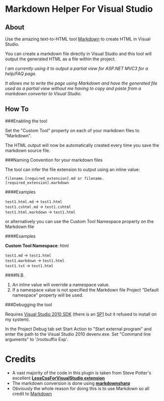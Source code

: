 Markdown Helper For Visual Studio
=================================

About
------

Use the amazing text-to-HTML tool [Markdown](http://daringfireball.net/projects/markdown) to create HTML in Visual Studio.

You can create a markdown file directly in Visual Studio and this tool will output the generated HTML as a file within the project.  

*I am currently using it to output a partial view for ASP.NET MVC3 for a help/FAQ page.*

*It allows me to write the page using Markdown and have the generated file used as a partial view without me having to copy and paste from a markdown converter to Visual Studio.*

How To
------

###Enabling the tool

Set the "Custom Tool" property on each of your markdown files to "Markdown".

The HTML output will now be automatically created every time you save the markdown source file.

###Naming Convention for your markdown files

The tool can infer the file extension to output using an inline value:

	filename.[required_extension].md or filename.[required_extension].markdown

####Examples

  `test1.html.md` -> `test1.html`  
  `test1.cshtml.md` -> `test1.cshtml`  
  `test1.html.markdown` -> `test1.html`  
   
or alternatively you can use the Custom Tool Namespace property on the Markdown file

####Examples

**Custom Tool Namespace**: html

  `test1.md` -> `test1.html`  
  `test1.markdown` -> `test1.html`  
  `test1.txt` -> `test1.html`  

####N.B.

1. An inline value will override a namespace value.
2. If a namespace value is not specified the Markdown file Project "Default namespace" property will be used.

###Debugging the tool

Requires [Visual Studio 2010 SDK](http://www.microsoft.com/en-gb/download/details.aspx?id=2680) (there is an [SP1](http://visualstudiogallery.msdn.microsoft.com/25622469-19d8-4959-8e5c-4025d1c9183d/) but it refused to install on my system).

In the Project Debug tab set Start Action to "Start external program" and enter the path to the Visual Studio 2010 devenv.exe. 
Set "Command line arguments" to '/rootsuffix Exp'.
	
Credits
=======
- A vast majority of the code in this plugin is taken from Steve Potter's excellent [**LessCssForVisualStudio extension**](https://github.com/StevePotter/LessCssForVisualStudio)
- The markdown conversion is done using [**markdownsharp**](http://code.google.com/p/markdownsharp/)
- Obviously the whole reason for doing this is to use Markdown so all credit to [Markdown](http://daringfireball.net/projects/markdown/)